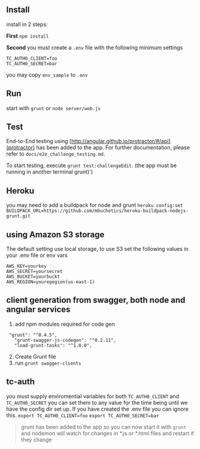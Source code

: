 ## Install

install in 2 steps:

**First**
`npm install`

**Second**
you must create a `.env` file with the following minimum settings
```
TC_AUTH0_CLIENT=foo
TC_AUTH0_SECRET=bar
```
you may copy `env_sample` to `.env`

## Run

start with `grunt` or `node server/web.js`

## Test

End-to-End testing using [http://angular.github.io/protractor/#/api](protractor) has been added to the app. For further documentation, please refer to `docs/e2e_challenge_testing.md`.

To start testing, execute `grunt test:challengeEdit`. (the app must be running in another terminal grunt)')

## Heroku
you may need to add a buildpack for node and grunt
`heroku config:set BUILDPACK_URL=https://github.com/mbuchetics/heroku-buildpack-nodejs-grunt.git`

## using Amazon S3 storage
The default setting use local storage, to use S3 set the following values in your .env file or env vars
```STORAGE_PROVIDER=s3
AWS_KEY=yourkey
AWS_SECRET=yoursecret
AWS_BUCKET=yourbuckt
AWS_REGION=youregegion(us-east-1)
```

## client generation from swagger, both node and angular services

1.  add npm modules required for code gen  

 ```
  "grunt": "^0.4.5",
    "grunt-swagger-js-codegen": "^0.2.11",
    "load-grunt-tasks": "^1.0.0",
```
2.  Create Grunt file
3. run `grunt swagger-clients`


## tc-auth
 you must supply enviromential variables for both  `TC_AUTH0_CLIENT` and `TC_AUTH0_SECRET` you can set them to any value for the time being until we have the config dir set up.  If you have created the .env file you can ignore this.
 ```export TC_AUTH0_CLIENT=foo```
 ```export TC_AUTH0_SECRET=bar```


 > grunt has been added to the app so you can now start it with `grunt` and nodemon will watch for changes in *.js or *.html files and restart if they change

